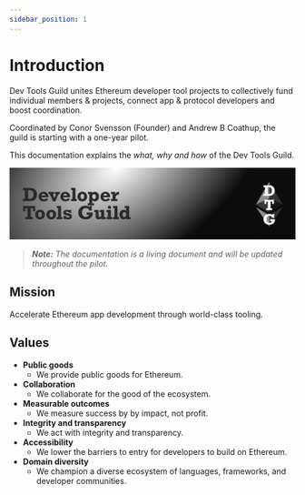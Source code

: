 ```yaml
---
sidebar_position: 1
---
```

# Introduction

Dev Tools Guild unites Ethereum developer tool projects to collectively fund individual members & projects, connect app & protocol developers and boost coordination. 

Coordinated by Conor Svensson (Founder) and Andrew B Coathup, the guild is starting with a one-year pilot.

This documentation explains the *what, why and how* of the Dev Tools Guild.

![Dev Tools Guild Banner](/img/dtg-banner.png)

> ***Note:** The documentation is a living document and will be updated throughout the pilot.*

## Mission

Accelerate Ethereum app development through world-class tooling.

## Values

- **Public goods**
  - We provide public goods for Ethereum.
- **Collaboration**
  - We collaborate for the good of the ecosystem.
- **Measurable outcomes**
  - We measure success by by impact, not profit.
- **Integrity and transparency**
  - We act with integrity and transparency.
- **Accessibility**
  - We lower the barriers to entry for developers to build on Ethereum.
- **Domain diversity**
  - We champion a diverse ecosystem of languages, frameworks, and developer communities.
